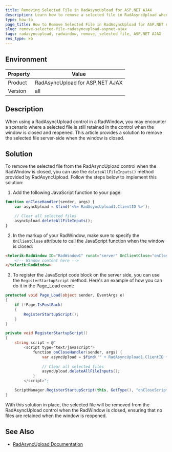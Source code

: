 ```yaml
---
title: Removing Selected File in RadAsyncUpload for ASP.NET AJAX
description: Learn how to remove a selected file in RadAsyncUpload when using it in a RadWindow.
type: how-to
page_title: How to Remove Selected File in RadAsyncUpload for ASP.NET AJAX
slug: remove-selected-file-radasyncupload-aspnet-ajax
tags: radasyncupload, radwindow, remove, selected file, ASP.NET AJAX
res_type: kb
---
```


## Environment

| Property | Value |
| --- | --- |
| Product | RadAsyncUpload for ASP.NET AJAX |
| Version | all |

## Description

When using a RadAsyncUpload control in a RadWindow, you may encounter a scenario where a selected file is still retained in the control when the window is closed and reopened. This article provides a solution to remove the selected file server-side when the window is closed.

## Solution

To remove the selected file from the RadAsyncUpload control when the RadWindow is closed, you can use the `deleteAllFileInputs()` method provided by RadAsyncUpload. Follow the steps below to implement this solution:

1. Add the following JavaScript function to your page:

```javascript
function onCloseHandler(sender, args) {
    var asyncUpload = $find('<%= RadAsyncUpload1.ClientID %>');

    // Clear all selected files
    asyncUpload.deleteAllFileInputs();
}
```

2. In the markup of your RadWindow, make sure to specify the `OnClientClose` attribute to call the JavaScript function when the window is closed:

```html
<telerik:RadWindow ID="RadWindow1" runat="server" OnClientClose="onCloseHandler">
    <!-- Window content here -->
</telerik:RadWindow>
```

3. To register the JavaScript code block on the server side, you can use the `RegisterStartupScript` method. Here's an example of how you can do it in the Page_Load event:

```csharp
protected void Page_Load(object sender, EventArgs e)
{
    if (!Page.IsPostBack)
    {
        RegisterStartupScript();
    }
}

private void RegisterStartupScript()
{
    string script = @"
        <script type='text/javascript'>
            function onCloseHandler(sender, args) {
                var asyncUpload = $find('" + RadAsyncUpload1.ClientID + @"');
                
                // Clear all selected files
                asyncUpload.deleteAllFileInputs();
            }
        </script>";

    ScriptManager.RegisterStartupScript(this, GetType(), "onCloseScript", script, true);
}
```

With this solution in place, the selected file will be removed from the RadAsyncUpload control when the RadWindow is closed, ensuring that no files are retained when the window is reopened.

## See Also

- [RadAsyncUpload Documentation](https://docs.telerik.com/devtools/aspnet-ajax/controls/asyncupload/overview)
 

